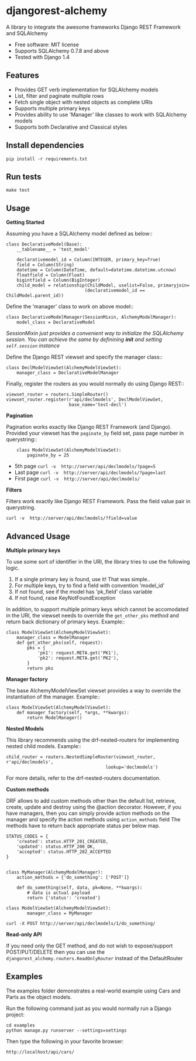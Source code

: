 djangorest-alchemy
===============================

A library to integrate the awesome frameworks Django REST Framework and SQLAlchemy

* Free software: MIT license
* Supports SQLAlchemy 0.7.8 and above
* Tested with Django 1.4


Features
--------

* Provides GET verb implementation for SQLAlchemy models
* List, filter and paginate multiple rows
* Fetch single object with nested objects as complete URIs
* Supports multiple primary keys
* Provides ability to use 'Manager' like classes to work with SQLAlchemy models
* Supports both Declarative and Classical styles

Install dependencies
--------------------
```
pip install -r requirements.txt
```

Run tests
---------
```
make test
```

Usage
------

**Getting Started**

Assuming you have a SQLAlchemy model defined as below::


    class DeclarativeModel(Base):
        __tablename__ = 'test_model'

        declarativemodel_id = Column(INTEGER, primary_key=True)
        field = Column(String)
        datetime = Column(DateTime, default=datetime.datetime.utcnow)
        floatfield = Column(Float)
        bigintfield = Column(BigInteger)
        child_model = relationship(ChildModel, uselist=False, primaryjoin=
                                  (declarativemodel_id == ChildModel.parent_id))



Define the 'manager' class to work on above model::

    class DeclarativeModelManager(SessionMixin, AlchemyModelManager):
        model_class = DeclarativeModel


*SessionMixin just provides a convenient way to initialize the SQLAlchemy session. You
can achieve the same by definining __init__ and setting ```self.session``` instance*


Define the Django REST viewset and specify the manager class::

    class DeclModelViewSet(AlchemyModelViewSet):
        manager_class = DeclarativeModelManager


Finally, register the routers as you would normally do using Django REST::

    viewset_router = routers.SimpleRouter()
    viewset_router.register(r'api/declmodels', DeclModelViewSet,
                            base_name='test-decl')


**Pagination**

Pagination works exactly like Django REST Framework (and Django). Provided your viewset
has the ```paginate_by``` field set, pass page number in querystring::

        class ModelViewSet(AlchemyModelViewSet):
            paginate_by = 25


* 5th page ```curl -v  http://server/api/declmodels/?page=5```
* Last page ```curl -v  http://server/api/declmodels/?page=last```
* First page ```curl -v  http://server/api/declmodels/```


**Filters**

Filters work exactly like Django REST Framework. Pass the field value pair in querystring.

```curl -v  http://server/api/declmodels/?field=value```


Advanced Usage
--------------


**Multiple primary keys**


To use some sort of identifier in the URI, the library tries to use the following
logic.

1. If a single primary key is found, use it! That was simple..
2. For multiple keys, try to find a field with convention 'model_id'
3. If not found, see if the model has 'pk_field' class variable
4. If not found, raise KeyNotFoundException


In addition, to support multiple primary keys which cannot be accomodated in the URI,
the viewset needs to override the ```get_other_pks``` method and return back
dictionary of primary keys. Example::

    class ModelViewSet(AlchemyModelViewSet):
        manager_class = ModelManager
        def get_other_pks(self, request):
            pks = {
                'pk1': request.META.get('PK1'),
                'pk2': request.META.get('PK2'),
            }
            return pks



**Manager factory**


The base AlchemyModelViewSet viewset provides a way to override the instantiation
of the manager. Example::

    class ModelViewSet(AlchemyModelViewSet):
        def manager_factory(self, *args, **kwargs):
            return ModelManager()


**Nested Models**


This library recommends using the drf-nested-routers for implementing nested child
models. Example::

    child_router = routers.NestedSimpleRouter(viewset_router, r'api/declmodels',
                                          lookup='declmodels')

For more details, refer to the drf-nested-routers documentation.


**Custom methods**

DRF allows to add custom methods other than the default list, retrieve, create, update and destroy
using the @action decorator. However, if you have managers, then you can simply provide action methods
on the manager and specify the action methods using `action_methods` field
The methods have to return back appropriate status per below map.


    STATUS_CODES = {
        'created': status.HTTP_201_CREATED,
        'updated': status.HTTP_200_OK,
        'accepted': status.HTTP_202_ACCEPTED
    }


    class MyManager(AlchemyModelManager):
        action_methods = {'do_something': ['POST']}

        def do_something(self, data, pk=None, **kwargs):
            # data is actual payload
            return {'status': 'created'}

    class ModelViewSet(AlchemyModelViewSet):
            manager_class = MyManager

```curl -X POST http://server/api/declmodels/1/do_something/```

**Read-only API**

If you need only the GET method, and do not wish to expose/support POST/PUT/DELETE
then you can use the `djangorest_alchemy.routers.ReadOnlyRouter` instead of the
DefaultRouter

Examples
--------

The examples folder demonstrates a real-world example using Cars and Parts as the object models.

Run the following command just as you would normally run a Django project:

```
cd examples
python manage.py runserver --settings=settings
```

Then type the following in your favorite browser:

```
http://localhost/api/cars/
```
